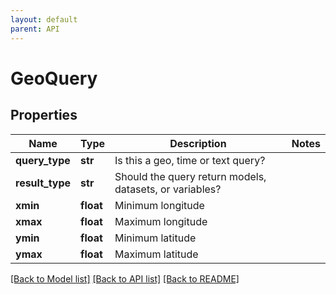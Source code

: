 ```yaml
---
layout: default
parent: API
---
```


# GeoQuery

## Properties

Name | Type | Description | Notes
------------ | ------------- | ------------- | -------------
**query_type** | **str** | Is this a geo, time or text query? | 
**result_type** | **str** | Should the query return models, datasets, or variables? | 
**xmin** | **float** | Minimum longitude | 
**xmax** | **float** | Maximum longitude | 
**ymin** | **float** | Minimum latitude | 
**ymax** | **float** | Maximum latitude | 

[[Back to Model list]](../README.md#documentation-for-models) [[Back to API list]](../README.md#documentation-for-api-endpoints) [[Back to README]](../README.md)

